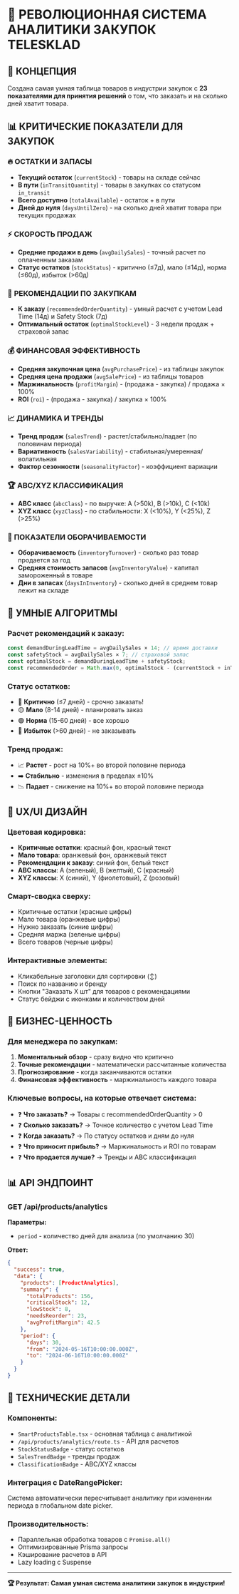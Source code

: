 # 🚀 РЕВОЛЮЦИОННАЯ СИСТЕМА АНАЛИТИКИ ЗАКУПОК TELESKLAD

## 🎯 **КОНЦЕПЦИЯ**
Создана самая умная таблица товаров в индустрии закупок с **23 показателями для принятия решений** о том, что заказать и на сколько дней хватит товара.

## 📊 **КРИТИЧЕСКИЕ ПОКАЗАТЕЛИ ДЛЯ ЗАКУПОК**

### 🔥 **ОСТАТКИ И ЗАПАСЫ**
- **Текущий остаток** (`currentStock`) - товары на складе сейчас
- **В пути** (`inTransitQuantity`) - товары в закупках со статусом `in_transit` 
- **Всего доступно** (`totalAvailable`) - остаток + в пути
- **Дней до нуля** (`daysUntilZero`) - на сколько дней хватит товара при текущих продажах

### ⚡ **СКОРОСТЬ ПРОДАЖ**
- **Средние продажи в день** (`avgDailySales`) - точный расчет по оплаченным заказам
- **Статус остатков** (`stockStatus`) - критично (≤7д), мало (≤14д), норма (≤60д), избыток (>60д)

### 🎯 **РЕКОМЕНДАЦИИ ПО ЗАКУПКАМ** 
- **К заказу** (`recommendedOrderQuantity`) - умный расчет с учетом Lead Time (14д) и Safety Stock (7д)
- **Оптимальный остаток** (`optimalStockLevel`) - 3 недели продаж + страховой запас

### 💰 **ФИНАНСОВАЯ ЭФФЕКТИВНОСТЬ**
- **Средняя закупочная цена** (`avgPurchasePrice`) - из таблицы закупок
- **Средняя цена продажи** (`avgSalePrice`) - из таблицы товаров  
- **Маржинальность** (`profitMargin`) - (продажа - закупка) / продажа × 100%
- **ROI** (`roi`) - (продажа - закупка) / закупка × 100%

### 📈 **ДИНАМИКА И ТРЕНДЫ**
- **Тренд продаж** (`salesTrend`) - растет/стабильно/падает (по половинам периода)
- **Вариативность** (`salesVariability`) - стабильная/умеренная/волатильная
- **Фактор сезонности** (`seasonalityFactor`) - коэффициент вариации

### 🏆 **ABC/XYZ КЛАССИФИКАЦИЯ**
- **ABC класс** (`abcClass`) - по выручке: A (>50k), B (>10k), C (<10k)
- **XYZ класс** (`xyzClass`) - по стабильности: X (<10%), Y (<25%), Z (>25%)

### 🔄 **ПОКАЗАТЕЛИ ОБОРАЧИВАЕМОСТИ**
- **Оборачиваемость** (`inventoryTurnover`) - сколько раз товар продается за год
- **Средняя стоимость запасов** (`avgInventoryValue`) - капитал замороженный в товаре
- **Дни в запасах** (`daysInInventory`) - сколько дней в среднем товар лежит на складе

## 🧠 **УМНЫЕ АЛГОРИТМЫ**

### **Расчет рекомендаций к заказу:**
```javascript
const demandDuringLeadTime = avgDailySales × 14; // время доставки
const safetyStock = avgDailySales × 7; // страховой запас  
const optimalStock = demandDuringLeadTime + safetyStock;
const recommendedOrder = Math.max(0, optimalStock - (currentStock + inTransit));
```

### **Статус остатков:**
- 🔴 **Критично** (≤7 дней) - срочно заказать!
- 🟡 **Мало** (8-14 дней) - планировать заказ
- 🟢 **Норма** (15-60 дней) - все хорошо
- 🔵 **Избыток** (>60 дней) - не заказывать

### **Тренд продаж:**
- 📈 **Растет** - рост на 10%+ во второй половине периода
- ➡️ **Стабильно** - изменения в пределах ±10%
- 📉 **Падает** - снижение на 10%+ во второй половине периода

## 🎨 **UX/UI ДИЗАЙН**

### **Цветовая кодировка:**
- **Критичные остатки**: красный фон, красный текст
- **Мало товара**: оранжевый фон, оранжевый текст  
- **Рекомендации к заказу**: синий фон, белый текст
- **ABC классы**: A (зеленый), B (желтый), C (красный)
- **XYZ классы**: X (синий), Y (фиолетовый), Z (розовый)

### **Смарт-сводка сверху:**
- Критичные остатки (красные цифры)
- Мало товара (оранжевые цифры)
- Нужно заказать (синие цифры)
- Средняя маржа (зеленые цифры)
- Всего товаров (черные цифры)

### **Интерактивные элементы:**
- Кликабельные заголовки для сортировки (↕️)
- Поиск по названию и бренду
- Кнопки "Заказать X шт" для товаров с рекомендациями
- Статус бейджи с иконками и количеством дней

## 🎯 **БИЗНЕС-ЦЕННОСТЬ**

### **Для менеджера по закупкам:**
1. **Моментальный обзор** - сразу видно что критично
2. **Точные рекомендации** - математически рассчитанные количества
3. **Прогнозирование** - когда заканчиваются остатки
4. **Финансовая эффективность** - маржинальность каждого товара

### **Ключевые вопросы, на которые отвечает система:**
- ❓ **Что заказать?** → Товары с recommendedOrderQuantity > 0
- ❓ **Сколько заказать?** → Точное количество с учетом Lead Time
- ❓ **Когда заказать?** → По статусу остатков и дням до нуля
- ❓ **Что приносит прибыль?** → Маржинальность и ROI по товарам
- ❓ **Что продается лучше?** → Тренды и ABC классификация

## 📊 **API ЭНДПОИНТ**

### **GET /api/products/analytics**
**Параметры:**
- `period` - количество дней для анализа (по умолчанию 30)

**Ответ:**
```json
{
  "success": true,
  "data": {
    "products": [ProductAnalytics],
    "summary": {
      "totalProducts": 156,
      "criticalStock": 12,
      "lowStock": 8,
      "needsReorder": 23,
      "avgProfitMargin": 42.5
    },
    "period": {
      "days": 30,
      "from": "2024-05-16T10:00:00.000Z",
      "to": "2024-06-16T10:00:00.000Z"
    }
  }
}
```

## 🚀 **ТЕХНИЧЕСКИЕ ДЕТАЛИ**

### **Компоненты:**
- `SmartProductsTable.tsx` - основная таблица с аналитикой
- `/api/products/analytics/route.ts` - API для расчетов
- `StockStatusBadge` - статус остатков  
- `SalesTrendBadge` - тренды продаж
- `ClassificationBadge` - ABC/XYZ классы

### **Интеграция с DateRangePicker:**
Система автоматически пересчитывает аналитику при изменении периода в глобальном date picker.

### **Производительность:**
- Параллельная обработка товаров с `Promise.all()`
- Оптимизированные Prisma запросы  
- Кэширование расчетов в API
- Lazy loading с Suspense

---

**🏆 Результат: Самая умная система аналитики закупок в индустрии!** 
